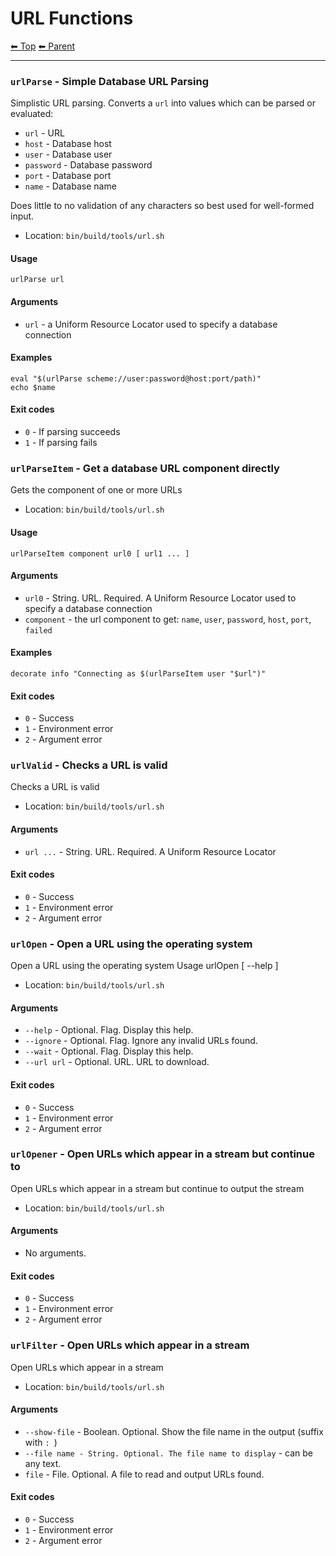 # URL Functions

<!-- TEMPLATE header 2 -->
[⬅ Top](index.md) [⬅ Parent ](../index.md)
<hr />

### `urlParse` - Simple Database URL Parsing

Simplistic URL parsing. Converts a `url` into values which can be parsed or evaluated:

- `url` - URL
- `host` - Database host
- `user` - Database user
- `password` - Database password
- `port` - Database port
- `name` - Database name

Does little to no validation of any characters so best used for well-formed input.

- Location: `bin/build/tools/url.sh`

#### Usage

    urlParse url
    

#### Arguments

- `url` - a Uniform Resource Locator used to specify a database connection

#### Examples

    eval "$(urlParse scheme://user:password@host:port/path)"
    echo $name

#### Exit codes

- `0` - If parsing succeeds
- `1` - If parsing fails
### `urlParseItem` - Get a database URL component directly

Gets the component of one or more URLs

- Location: `bin/build/tools/url.sh`

#### Usage

    urlParseItem component url0 [ url1 ... ]
    

#### Arguments

- `url0` - String. URL. Required. A Uniform Resource Locator used to specify a database connection
- `component` - the url component to get: `name`, `user`, `password`, `host`, `port`, `failed`

#### Examples

    decorate info "Connecting as $(urlParseItem user "$url")"

#### Exit codes

- `0` - Success
- `1` - Environment error
- `2` - Argument error
### `urlValid` - Checks a URL is valid

Checks a URL is valid

- Location: `bin/build/tools/url.sh`

#### Arguments

- `url ...` - String. URL. Required. A Uniform Resource Locator

#### Exit codes

- `0` - Success
- `1` - Environment error
- `2` - Argument error
### `urlOpen` - Open a URL using the operating system

Open a URL using the operating system
Usage urlOpen [ --help ]

- Location: `bin/build/tools/url.sh`

#### Arguments

- `--help` - Optional. Flag. Display this help.
- `--ignore` - Optional. Flag. Ignore any invalid URLs found.
- `--wait` - Optional. Flag. Display this help.
- `--url url` - Optional. URL. URL to download.

#### Exit codes

- `0` - Success
- `1` - Environment error
- `2` - Argument error
### `urlOpener` - Open URLs which appear in a stream but continue to

Open URLs which appear in a stream but continue to output the stream

- Location: `bin/build/tools/url.sh`

#### Arguments

- No arguments.

#### Exit codes

- `0` - Success
- `1` - Environment error
- `2` - Argument error
### `urlFilter` - Open URLs which appear in a stream

Open URLs which appear in a stream

- Location: `bin/build/tools/url.sh`

#### Arguments

- `--show-file` - Boolean. Optional. Show the file name in the output (suffix with `: `)
- `--file name - String. Optional. The file name to display` - can be any text.
- `file` - File. Optional. A file to read and output URLs found.

#### Exit codes

- `0` - Success
- `1` - Environment error
- `2` - Argument error
